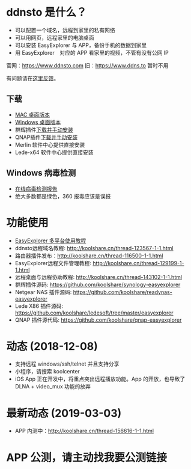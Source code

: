 # ddnsto 是什么？
* 可以配置一个域名，远程到家里的私有网络
* 可以用网页，远程家里的电脑桌面
* 可以安装 EasyExplorer 与 APP，备份手机的数据到家里
* 用 EasyExplorer　对应的 APP 看家里的视频，不管有没有公网 IP

官网：https://www.ddnsto.com
旧：https://www.ddns.to 暂时不用

有问题请在[这里反馈](https://github.com/koolshare/ddnsto/issues/new)。

## 下载
* [MAC 桌面版本](https://firmware.koolshare.cn/binary/EasyExplorerLatest/EasyExplorer.dmg)
* [Windows 桌面版本](https://firmware.koolshare.cn/binary/EasyExplorerLatest/EasyExplorer.exe)
* 群辉插件[下载并手动安装](https://github.com/koolshare/synology-easyexplorer/blob/master/easyexplorer_x86.spk)
* QNAP插件[下载并手动安装](https://firmware.koolshare.cn/binary/Easy-Explorer/qnap-20190303.063515/)
* Merlin 软件中心提供直接安装
* Lede-x64 软件中心提供直接安装

## Windows  病毒检测
* [在线病毒检测报告](https://www.virustotal.com/#/file/fb98e5e920452d45fd1222f4a2ff77f4b8a043b393df2594e457c56a2e981aff/detection)
* 绝大多数都是绿色，360 报毒应该是误报

# 功能使用
* [EasyExplorer 多平台使用教程](doc/easy-explorer.md)
* ddnsto远程域名教程: http://koolshare.cn/thread-123567-1-1.html
* 路由器插件发布：http://koolshare.cn/thread-116500-1-1.html
* EasyExplorer远程文件管理教程: http://koolshare.cn/thread-129199-1-1.html
* 远程桌面与远程协助教程: http://koolshare.cn/thread-143102-1-1.html
* 群辉插件源码: https://github.com/koolshare/synology-easyexplorer
* Netgear NAS 插件源码: https://github.com/koolshare/readynas-easyexplorer
* Lede X86 插件源码: https://github.com/koolshare/ledesoft/tree/master/easyexplorer
* QNAP 插件源代码: https://github.com/koolshare/qnap-easyexplorer

# 动态 (2018-12-08)
* 支持远程 windows/ssh/telnet 并且支持分享
* 小程序，请搜索 koolcenter
* iOS App 正在开发中，将重点突出远程播放功能。App 的开放，也导致了 DLNA + video_mux  功能的放弃

# 最新动态 (2019-03-03)
* APP 内测中：http://koolshare.cn/thread-156616-1-1.html

# APP 公测，请主动找我要公测链接

